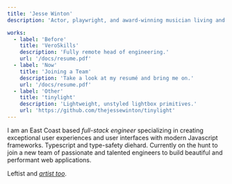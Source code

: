 ```yaml
---
title: 'Jesse Winton'
description: 'Actor, playwright, and award-winning musician living and working outside Boston, MA.'

works:
  - label: 'Before'
    title: 'VeroSkills'
    description: 'Fully remote head of engineering.'
    url: '/docs/resume.pdf'
  - label: 'Now'
    title: 'Joining a Team'
    description: 'Take a look at my resumé and bring me on.'
    url: '/docs/resume.pdf'
  - label: 'Other'
    title: 'tinylight'
    description: 'Lightweight, unstyled lightbox primitives.'
    url: 'https://github.com/thejessewinton/tinylight'
---
```


I am an East Coast based _full-stack engineer_ specializing in creating exceptional user experiences and user interfaces with modern Javascript frameworks. Typescript and type-safety diehard. Currently on the hunt to join a new team of passionate and talented engineers to build beautiful and performant web applications.

Leftist and [_artist too_](https://jessewinton.com).
